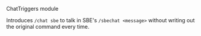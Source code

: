 ChatTriggers module

Introduces `/chat sbe` to talk in SBE's `/sbechat <message>` without writing out the original command every time.
